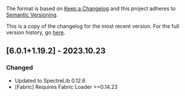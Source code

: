 The format is based on [Keep a Changelog](http://keepachangelog.com/en/1.0.0/) and this project adheres to [Semantic Versioning](http://semver.org/spec/v2.0.0.html).

This is a copy of the changelog for the most recent version. For the full version history, go [here](https://github.com/illusivesoulworks/consecration/blob/1.19.2/CHANGELOG.md).

## [6.0.1+1.19.2] - 2023.10.23
### Changed
- Updated to SpectreLib 0.12.6
- [Fabric] Requires Fabric Loader >=0.14.23
